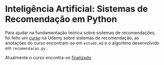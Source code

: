 # Inteligência Artificial: Sistemas de Recomendação em Python

Para ajudar na fundamentação teórica sobre sistemas de recomendações, foi feito um [curso](https://www.udemy.com/inteligencia-artificial-sistemas-de-recomendacao-em-python/) na Udemy sobre sistemas de recomendação, as anotações do curso encontram-se em `estudo.md` e o algoritmo desenvolvido em `recomendacao.py` . 

Atualmente o curso encontra-se [finalizado](https://www.udemy.com/certificate/UC-7531KX4P/).